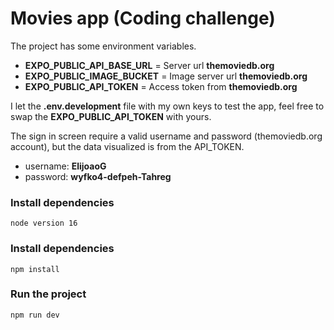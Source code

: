 # Movies app (Coding challenge)

The project has some environment variables.

* **EXPO_PUBLIC_API_BASE_URL** = Server url **themoviedb.org** 
* **EXPO_PUBLIC_IMAGE_BUCKET** = Image server url **themoviedb.org** 
* **EXPO_PUBLIC_API_TOKEN** = Access token from **themoviedb.org** 

I let the **.env.development** file with my own keys to test the app, feel free to swap the **EXPO_PUBLIC_API_TOKEN** with yours.

The sign in screen require a valid username and password (themoviedb.org account), but the data visualized is from the API_TOKEN.

* username: **ElijoaoG**
* password: **wyfko4-defpeh-Tahreg**

### Install dependencies

```console
node version 16
```

### Install dependencies

```console
npm install
```

### Run the project

```console
npm run dev
```
